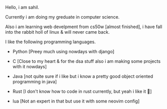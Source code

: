 Hello, i am sahil.

Currently i am doing my greduate in computer science.

Also i am learning web develpment from cs50w [almost finished], i have fall into the rabbit holl of linux & will never came back.

I like the following programming languages.

+ Python [Preey much using nowdays with django]
- C      [Close to my heart & for the dsa stuff also i am making some projects with it nowdays]
* Java   [not quite sure if i like but i know a pretty good object oriented programming in java]
+ Rust   [I don't know how to code in rust currently, but yeah i like it 🫠]
- lua    [Not an expert in that but use it with some neovim config]


